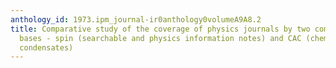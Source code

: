 ```yaml
---
anthology_id: 1973.ipm_journal-ir0anthology0volumeA9A8.2
title: Comparative study of the coverage of physics journals by two computerized data
  bases - spin (searchable and physics information notes) and CAC (chemical abstracts
  condensates)
---
```

